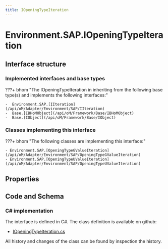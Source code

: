 ```yaml
---
title: IOpeningTypeIteration
---
```


# Environment.SAP.IOpeningTypeIteration



## Interface structure

### Implemented interfaces and base types

???+ bhom "The IOpeningTypeIteration in inheriting from the following base type(s) and implements the following interfaces:"

    -  Environment.SAP.[IIteration](/api/oM/Adapter/Environment/SAP/IIteration)
    -  Base.[IBHoMObject](/api/oM/Framework/Base/IBHoMObject)
    -  Base.[IObject](/api/oM/Framework/Base/IObject)


### Classes implementing this interface

???+ bhom "The following classes are implementing this interface:"

    - Environment.SAP.[OpeningTypeGValueIteration](/api/oM/Adapter/Environment/SAP/OpeningTypeGValueIteration)
    - Environment.SAP.[OpeningTypeUValueIteration](/api/oM/Adapter/Environment/SAP/OpeningTypeUValueIteration)


## Properties

## Code and Schema

### C# implementation

The interface is defined in C#. The class definition is available on github:

- [IOpeningTypeIteration.cs](https://github.com/BHoM/SAP_Toolkit/blob/develop/SAP_oM/Iteration/IOpeningTypeIteration.cs)

All history and changes of the class can be found by inspection the history.
